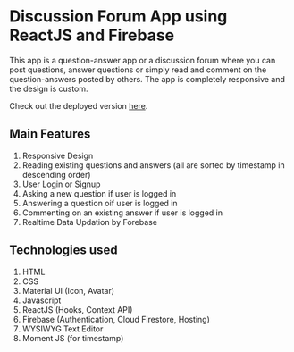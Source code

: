 # Discussion Forum App using ReactJS and Firebase 

This app is a question-answer app or a discussion forum where you can post questions, answer questions or simply read and comment on the question-answers posted by others. The app is completely responsive and the design is custom.

Check out the deployed version [here](https://forum-aritra108.web.app/).

## Main Features
1. Responsive Design
2. Reading existing questions and answers (all are sorted by timestamp in descending order)
3. User Login or Signup 
4. Asking a new question if user is logged in
5. Answering a question oif user is logged in 
6. Commenting on an existing answer if user is logged in
7. Realtime Data Updation by Forebase 

## Technologies used
1. HTML
2. CSS
3. Material UI (Icon, Avatar)
4. Javascript
5. ReactJS (Hooks, Context API)
6. Firebase (Authentication, Cloud Firestore, Hosting)
7. WYSIWYG Text Editor 
8. Moment JS (for timestamp)
